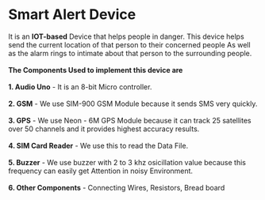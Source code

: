 # Smart Alert Device

It is an **IOT-based** Device that helps people in danger. This device helps send the current location of that person to their concerned people As well as the alarm rings to intimate about that person to the surrounding people.<br><br>
**The Components Used to implement this device are**<br><br>
**1. Audio Uno** - It is an 8-bit Micro controller.<br><br>
**2. GSM** - We use SIM-900 GSM Module because it sends SMS very quickly.<br><br>
**3. GPS** - We use Neon - 6M GPS Module because it can track 25 satellites over 50 channels and it provides highest accuracy results.<br><br>
**4. SIM Card Reader** - We use this to read the Data File.<br><br>
**5. Buzzer** - We use buzzer with 2 to 3 khz osicillation value because this frequency can easily get Attention in noisy Environment.<br><br>
**6. Other Components** - Connecting Wires, Resistors, Bread board<br><br>

